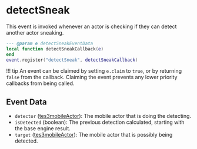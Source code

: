 # detectSneak

This event is invoked whenever an actor is checking if they can detect another actor sneaking.

```lua
--- @param e detectSneakEventData
local function detectSneakCallback(e)
end
event.register("detectSneak", detectSneakCallback)
```

!!! tip
	An event can be claimed by setting `e.claim` to `true`, or by returning `false` from the callback. Claiming the event prevents any lower priority callbacks from being called.

## Event Data

* `detector` ([tes3mobileActor](../../types/tes3mobileActor)): The mobile actor that is doing the detecting.
* `isDetected` (boolean): The previous detection calculated, starting with the base engine result.
* `target` ([tes3mobileActor](../../types/tes3mobileActor)): The mobile actor that is possibly being detected.

